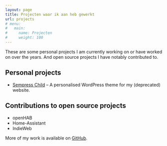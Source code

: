 ```yaml
---
layout: page
title: Projecten waar ik aan heb gewerkt
url: projects
# menu:
#   main:
#     name: Projecten
#     weight: 100
---
```


These are some personal projects I am currently working on or have worked on over the years. And open source projects I have notably contributed to.

## Personal projects

- [Sempress Child](/projecten/sempress-child/) – A personalised WordPress theme for my (deprecated) website.

## Contributions to open source projects

- openHAB
- Home-Assistant
- IndieWeb

More of my work is available on [GitHub][github].

[github]: https://github.com/metbril

